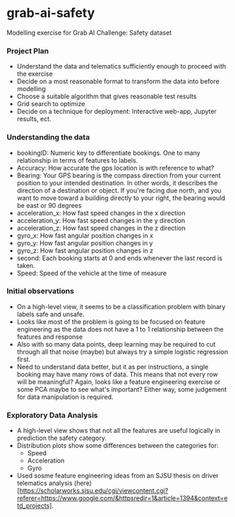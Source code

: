 # grab-ai-safety
Modelling exercise for Grab AI Challenge: Safety dataset

### Project Plan
- Understand the data and telematics sufficiently enough to proceed with the exercise
- Decide on a most reasonable format to transform the data into before modelling
- Choose a suitable algorithm that gives reasonable test results
- Grid search to optimize
- Decide on a technique for deployment: Interactive web-app, Jupyter results, ect.

### Understanding the data
- bookingID: Numeric key to differentiate bookings. One to many relationship in terms of features to labels.
- Accuracy: How accurate the gps location is with reference to what?
- Bearing: Your GPS bearing is the compass direction from your current position to your intended destination. In other words, it describes the direction of a destination or object. If you're facing due north, and you want to move toward a building directly to your right, the bearing would be east or 90 degrees
- acceleration_x: How fast speed changes in the x direction
- acceleration_y: How fast speed changes in the y direction
- acceleration_z: How fast speed changes in the z direction
- gyro_x: How fast angular position changes in x
- gyro_y: How fast angular position changes in y
- gyro_z: How fast angular position changes in z
- second: Each booking starts at 0 and ends whenever the last record is taken.
- Speed: Speed of the vehicle at the time of measure


### Initial observations
- On a high-level view, it seems to be a classification problem with binary labels safe and unsafe.
- Looks like most of the problem is going to be focused on feature engineering as the data does not have a 1 to 1 relationship between the features and response
- Also with so many data points, deep learning may be required to cut through all that noise (maybe) but always try a simple logistic regression first.
- Need to understand data better, but it as per instructions, a single booking may have many rows of data. This means that not every row will be meaningful? Again, looks like a feature engineering exercise or some PCA maybe to see what's important? Either way, some judgement for data manipulation is required.

### Exploratory Data Analysis
- A high-level view shows that not all the features are useful logically in prediction the safety category.
- Distribution plots show some differences between the categories for:
    - Speed
    - Acceleration
    - Gyro
- Used sosme feature engineering ideas from an SJSU thesis on driver telematics analysis (here)[https://scholarworks.sjsu.edu/cgi/viewcontent.cgi?referer=https://www.google.com/&httpsredir=1&article=1394&context=etd_projects].